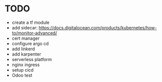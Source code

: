 # TODO

- create a tf module
- add sidecar: https://docs.digitalocean.com/products/kubernetes/how-to/monitor-advanced/
- cert manager
- configure argo cd
- add linkerd
- add karpenter
- serverless platform
- nginx ingress
- setup cicd
- Odoo test
